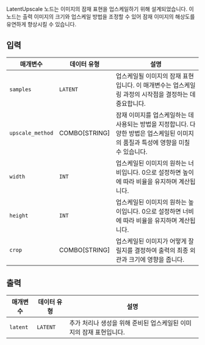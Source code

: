 
LatentUpscale 노드는 이미지의 잠재 표현을 업스케일하기 위해 설계되었습니다. 이 노드는 출력 이미지의 크기와 업스케일 방법을 조정할 수 있어 잠재 이미지의 해상도를 유연하게 향상시킬 수 있습니다.

## 입력

| 매개변수         | 데이터 유형   | 설명                                                                                                                               |
| ---------------- | ------------- | ---------------------------------------------------------------------------------------------------------------------------------- |
| `samples`        | `LATENT`      | 업스케일될 이미지의 잠재 표현입니다. 이 매개변수는 업스케일링 과정의 시작점을 결정하는 데 중요합니다.                              |
| `upscale_method` | COMBO[STRING] | 잠재 이미지를 업스케일하는 데 사용되는 방법을 지정합니다. 다양한 방법은 업스케일된 이미지의 품질과 특성에 영향을 미칠 수 있습니다. |
| `width`          | `INT`         | 업스케일된 이미지의 원하는 너비입니다. 0으로 설정하면 높이에 따라 비율을 유지하며 계산됩니다.                                      |
| `height`         | `INT`         | 업스케일된 이미지의 원하는 높이입니다. 0으로 설정하면 너비에 따라 비율을 유지하며 계산됩니다.                                      |
| `crop`           | COMBO[STRING] | 업스케일된 이미지가 어떻게 잘릴지를 결정하여 출력의 최종 외관과 크기에 영향을 줍니다.                                              |

## 출력

| 매개변수 | 데이터 유형 | 설명                                                                |
| -------- | ----------- | ------------------------------------------------------------------- |
| `latent` | `LATENT`    | 추가 처리나 생성을 위해 준비된 업스케일된 이미지의 잠재 표현입니다. |
